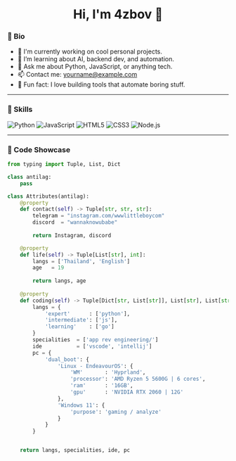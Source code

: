 <h1 align="center">Hi, I'm 4zbov 👋</h1>

### 👤 Bio
- 🔭 I'm currently working on cool personal projects.
- 🌱 I’m learning about AI, backend dev, and automation.
- 💬 Ask me about Python, JavaScript, or anything tech.
- 📫 Contact me: yourname@example.com
- 🧠 Fun fact: I love building tools that automate boring stuff.

---

### 🚀 Skills

![Python](https://img.shields.io/badge/-Python-3776AB?style=for-the-badge&logo=python&logoColor=white)
![JavaScript](https://img.shields.io/badge/-JavaScript-F7DF1E?style=for-the-badge&logo=javascript&logoColor=black)
![HTML5](https://img.shields.io/badge/-HTML5-E34F26?style=for-the-badge&logo=html5&logoColor=white)
![CSS3](https://img.shields.io/badge/-CSS3-1572B6?style=for-the-badge&logo=css3)
![Node.js](https://img.shields.io/badge/-Node.js-339933?style=for-the-badge&logo=nodedotjs&logoColor=white)

---

### 📜 Code Showcase

```python
from typing import Tuple, List, Dict

class antilag:
    pass

class Attributes(antilag):
    @property
    def contact(self) -> Tuple[str, str, str]:
        telegram = "instagram.com/wwwlittleboycom"
        discord  = "wannaknowubabe"
	    
        return Instagram, discord

    @property
    def life(self) -> Tuple[List[str], int]:
        langs = ['Thailand', 'English']
        age   = 19
		
        return langs, age
	
    @property
    def coding(self) -> Tuple[Dict[str, List[str]], List[str], List[str], Dict[str]]:
        langs = {
            'expert'      : ['python'],
            'intermediate': ['js'],
            'learning'    : ['go']
        }
        specialities  = ['app rev engineering/']
        ide           = ['vscode', 'intellij']
        pc = {
            'dual_boot': {
                'Linux - EndeavourOS': {
		    		'WM'       : 'Hyprland',
                    'processor': 'AMD Ryzen 5 5600G | 6 cores',
                    'ram'      : '16GB',
                    'gpu'      : 'NVIDIA RTX 2060 | 12G'
                },
                'Windows 11': {
                    'purpose': 'gaming / analyze'
                }
            }
        }


	return langs, specialities, ide, pc
